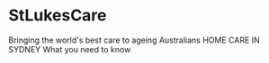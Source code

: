 # StLukesCare
Bringing the world's best care to ageing Australians
HOME CARE IN SYDNEY
What you need to know
